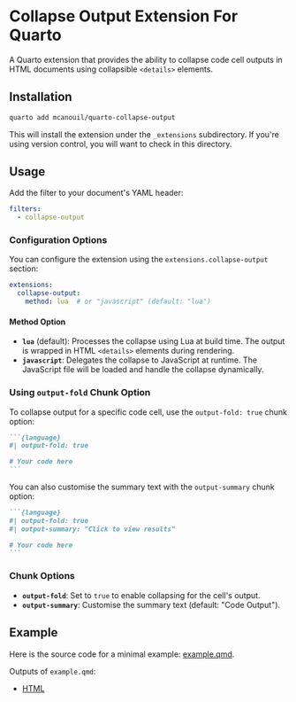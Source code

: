 # Collapse Output Extension For Quarto

A Quarto extension that provides the ability to collapse code cell outputs in HTML documents using collapsible `<details>` elements.

## Installation

```bash
quarto add mcanouil/quarto-collapse-output
```

This will install the extension under the `_extensions` subdirectory.
If you're using version control, you will want to check in this directory.

## Usage

Add the filter to your document's YAML header:

```yaml
filters:
  - collapse-output
```

### Configuration Options

You can configure the extension using the `extensions.collapse-output` section:

```yaml
extensions:
  collapse-output:
    method: lua  # or "javascript" (default: "lua")
```

#### Method Option

- **`lua`** (default): Processes the collapse using Lua at build time.
  The output is wrapped in HTML `<details>` elements during rendering.
- **`javascript`**: Delegates the collapse to JavaScript at runtime.
  The JavaScript file will be loaded and handle the collapse dynamically.

### Using `output-fold` Chunk Option

To collapse output for a specific code cell, use the `output-fold: true` chunk option:

````markdown
```{language}
#| output-fold: true

# Your code here
```
````

You can also customise the summary text with the `output-summary` chunk option:

````markdown
```{language}
#| output-fold: true
#| output-summary: "Click to view results"

# Your code here
```
````

### Chunk Options

- **`output-fold`**: Set to `true` to enable collapsing for the cell's output.
- **`output-summary`**: Customise the summary text (default: "Code Output").

## Example

Here is the source code for a minimal example: [example.qmd](example.qmd).

Outputs of `example.qmd`:

- [HTML](https://m.canouil.dev/quarto-collapse-output/)
